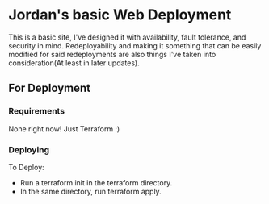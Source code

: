 # Jordan's basic Web Deployment

This is a basic site, I've designed it with availability, fault tolerance, and security in mind. Redeployability and making it something that can be easily modified for said redeployments are also things I've taken into consideration(At least in later updates).

## For Deployment

### Requirements

None right now! Just Terraform :)

### Deploying
To Deploy:
- Run a terraform init in the terraform directory.
- In the same directory, run terraform apply.
